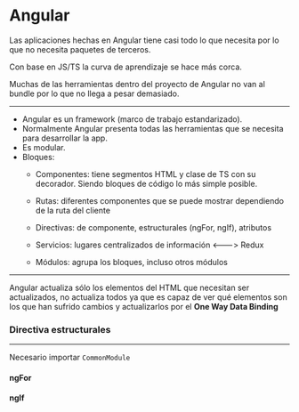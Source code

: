 # Angular

Las aplicaciones hechas en Angular tiene casi todo lo que necesita por lo que no necesita paquetes de terceros.

Con base en JS/TS la curva de aprendizaje se hace más corca.

Muchas de las herramientas dentro del proyecto de Angular no van al bundle por lo que no llega a pesar demasiado.

----

- Angular es un framework (marco de trabajo estandarizado).
- Normalmente Angular presenta todas las herramientas que se necesita para desarrollar la app.
- Es modular.
- Bloques:
    - Componentes: tiene segmentos HTML y clase de TS con su decorador. Siendo bloques de código lo más simple posible.

    - Rutas: diferentes componentes que se puede mostrar dependiendo de la ruta del cliente

    - Directivas: de componente, estructurales (ngFor, ngIf), atributos

    - Servicios: lugares centralizados de información <---> Redux

    - Módulos: agrupa los bloques, incluso otros módulos

----

Angular actualiza sólo los elementos del HTML que necesitan ser actualizados, no actualiza todos ya que es capaz de ver qué elementos son los que han sufrido cambios y actualizarlos por el **One Way Data Binding**

### Directiva estructurales
----
Necesario importar `CommonModule`

#### ngFor
#### ngIf
